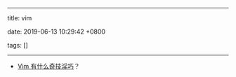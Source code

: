 
---

title: vim

date: 2019-06-13 10:29:42 +0800

tags: []

---
- [Vim 有什么奇技淫巧](https://www.zhihu.com/question/27478597/answer/639544215)？

